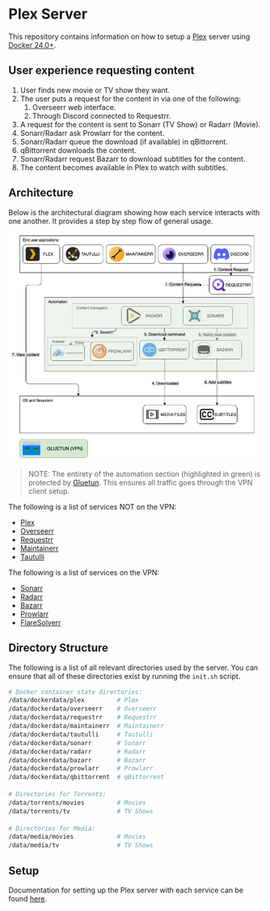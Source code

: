 # Plex Server

This repository contains information on how to setup a [Plex](https://www.plex.tv/) server using [Docker 24.0+](https://www.docker.com/).

## User experience requesting content

1. User finds new movie or TV show they want.
2. The user puts a request for the content in via one of the following:
   1. Overseerr web interface.
   2. Through Discord connected to Requestrr.
3. A request for the content is sent to Sonarr (TV Show) or Radarr (Movie).
4. Sonarr/Radarr ask Prowlarr for the content.
5. Sonarr/Radarr queue the download (if available) in qBittorrent.
6. qBittorrent downloads the content.
7. Sonarr/Radarr request Bazarr to download subtitles for the content.
8. The content becomes available in Plex to watch with subtitles.

## Architecture

Below is the architectural diagram showing how each service interacts with one another. It provides a step by step flow of general usage.

<picture>
  <source media="(prefers-color-scheme: dark)" srcset="./architecture.dark.png">
  <source media="(prefers-color-scheme: light)" srcset="./architecture.light.png">
  <img alt="Image describing architecture" src="./architecture.light.png">
</picture>

> NOTE: The entirety of the automation section (highlighted in green) is protected by [Gluetun](https://github.com/qdm12/gluetun). This ensures all traffic goes through the VPN client setup.

The following is a list of services NOT on the VPN:

- [Plex](https://www.plex.tv/)
- [Overseerr](https://overseerr.dev/)
- [Requestrr](https://github.com/thomst08/requestrr)
- [Maintainerr](https://github.com/jorenn92/Maintainerr)
- [Tautulli](https://tautulli.com/)

The following is a list of services on the VPN:

- [Sonarr](https://sonarr.tv/)
- [Radarr](https://radarr.video/)
- [Bazarr](https://www.bazarr.media/)
- [Prowlarr](https://prowlarr.com/)
- [FlareSolverr](https://github.com/FlareSolverr/FlareSolverr)

## Directory Structure

The following is a list of all relevant directories used by the server. You can ensure that all of these directories exist by running the `init.sh` script.

```sh
# Docker container state directories:
/data/dockerdata/plex         # Plex
/data/dockerdata/overseerr    # Overseerr
/data/dockerdata/requestrr    # Requestrr
/data/dockerdata/maintainerr  # Maintainerr
/data/dockerdata/tautulli     # Tautulli
/data/dockerdata/sonarr       # Sonarr
/data/dockerdata/radarr       # Radarr
/data/dockerdata/bazarr       # Bazarr
/data/dockerdata/prowlarr     # Prowlarr
/data/dockerdata/qbittorrent  # qBittorrent

# Directories for Torrents:
/data/torrents/movies         # Movies
/data/torrents/tv             # TV Shows

# Directories for Media:
/data/media/movies            # Movies
/data/media/tv                # TV Shows
```

## Setup

Documentation for setting up the Plex server with each service can be found [here](./docs/README.md).
